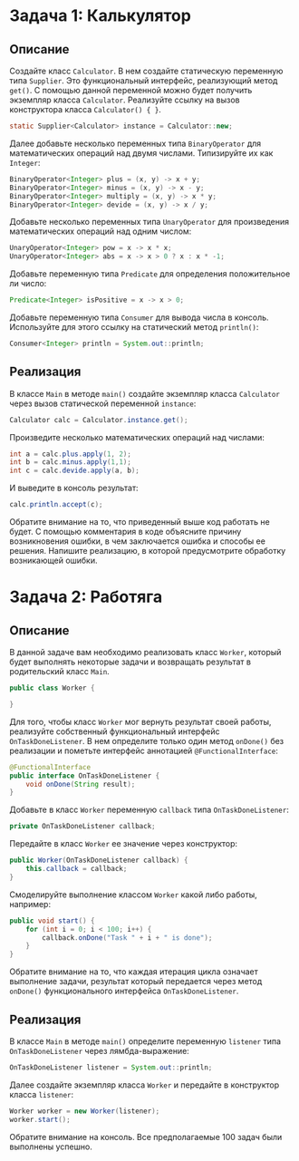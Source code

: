 # Задача 1: Калькулятор

## Описание
Создайте класс `Calculator`. В нем создайте статическую переменную типа `Supplier`. Это функциональный интерфейс, реализующий метод `get()`. С помощью данной переменной можно будет получить экземпляр класса `Calculator`. Реализуйте ссылку на вызов конструктора класса `Calculator() { }`.
```java
static Supplier<Calculator> instance = Calculator::new;
```
Далее добавьте несколько переменных типа `BinaryOperator` для математических операций над двумя числами. Типизируйте их как `Integer`:
```java
BinaryOperator<Integer> plus = (x, y) -> x + y;
BinaryOperator<Integer> minus = (x, y) -> x - y;
BinaryOperator<Integer> multiply = (x, y) -> x * y;
BinaryOperator<Integer> devide = (x, y) -> x / y;
```
Добавьте несколько переменных типа `UnaryOperator` для произведения математических операций над одним числом:
```java
UnaryOperator<Integer> pow = x -> x * x;
UnaryOperator<Integer> abs = x -> x > 0 ? x : x * -1;
```
Добавьте переменную типа `Predicate` для определения положительное ли число:
```java
Predicate<Integer> isPositive = x -> x > 0;
```
Добавьте переменную типа `Consumer` для вывода числа в консоль. Используйте для этого ссылку на статический метод `println()`:
```java
Consumer<Integer> println = System.out::println;
```

## Реализация
В классе `Main` в методе `main()` создайте экземпляр класса `Calculator` через вызов статической переменной `instance`:
```java
Calculator calc = Calculator.instance.get();
```
Произведите несколько математических операций над числами:
```java
int a = calc.plus.apply(1, 2);
int b = calc.minus.apply(1,1);
int c = calc.devide.apply(a, b);
```
И выведите в консоль результат:
```java
calc.println.accept(c);
```
Обратите внимание на то, что приведенный выше код работать не будет. С помощью комментария в коде объясните причину возникновения ошибки, в чем заключается ошибка и способы ее решения. Напишите реализацию, в которой предусмотрите обработку возникающей ошибки.



# Задача 2: Работяга

## Описание
В данной задаче вам необходимо реализовать класс `Worker`, который будет выполнять некоторые задачи и возвращать результат в родительский класс `Main`.
```java
public class Worker {

}
```
Для того, чтобы класс `Worker` мог вернуть результат своей работы, реализуйте собственный функциональный интерфейс `OnTaskDoneListener`. В нем определите только один метод `onDone()` без реализации и пометьте интерфейс аннотацией `@FunctionalInterface`:
```java
@FunctionalInterface
public interface OnTaskDoneListener {
    void onDone(String result);
}
```
Добавьте в класс `Worker` переменную `callback` типа `OnTaskDoneListener`:
```java
private OnTaskDoneListener callback;
```
Передайте в класс `Worker` ее значение через конструктор:
```java
public Worker(OnTaskDoneListener callback) {
    this.callback = callback;
}
```
Смоделируйте выполнение классом `Worker` какой либо работы, например:
```java
public void start() {
    for (int i = 0; i < 100; i++) {
        callback.onDone("Task " + i + " is done");
    }
}
```
Обратите внимание на то, что каждая итерация цикла означает выполнение задачи, результат который передается через метод `onDone()` функционального интерфейса `OnTaskDoneListener`.

## Реализация
В классе `Main` в методе `main()` определите переменную `listener` типа `OnTaskDoneListener` через лямбда-выражение:
```java
OnTaskDoneListener listener = System.out::println;
```
Далее создайте экземпляр класса `Worker` и передайте в конструктор класса `listener`:
```java
Worker worker = new Worker(listener);
worker.start();
```
Обратите внимание на консоль. Все предполагаемые 100 задач были выполнены успешно. 